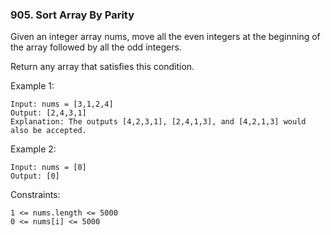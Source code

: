 ### 905. Sort Array By Parity

Given an integer array nums, move all the even integers at the beginning of the array followed by all the odd integers.

Return any array that satisfies this condition.

 

Example 1:

    Input: nums = [3,1,2,4]
    Output: [2,4,3,1]
    Explanation: The outputs [4,2,3,1], [2,4,1,3], and [4,2,1,3] would also be accepted.

Example 2:

    Input: nums = [0]
    Output: [0]

 

Constraints:

    1 <= nums.length <= 5000
    0 <= nums[i] <= 5000


